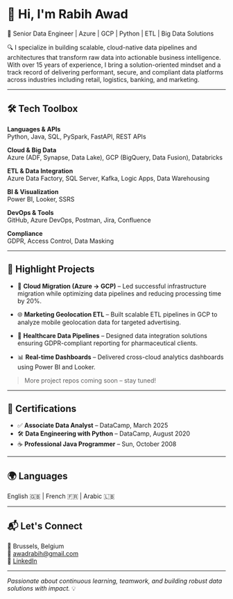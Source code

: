 # 👋 Hi, I'm Rabih Awad

🚀 Senior Data Engineer | Azure | GCP | Python | ETL | Big Data Solutions

🔍 I specialize in building scalable, cloud-native data pipelines and architectures that transform raw data into actionable business intelligence. With over 15 years of experience, I bring a solution-oriented mindset and a track record of delivering performant, secure, and compliant data platforms across industries including retail, logistics, banking, and marketing.

---

## 🛠️ Tech Toolbox

**Languages & APIs**  
Python, Java, SQL, PySpark, FastAPI, REST APIs

**Cloud & Big Data**  
Azure (ADF, Synapse, Data Lake), GCP (BigQuery, Data Fusion), Databricks

**ETL & Data Integration**  
Azure Data Factory, SQL Server, Kafka, Logic Apps, Data Warehousing

**BI & Visualization**  
Power BI, Looker, SSRS

**DevOps & Tools**  
GitHub, Azure DevOps, Postman, Jira, Confluence

**Compliance**  
GDPR, Access Control, Data Masking

---

## 📂 Highlight Projects

- 🔄 **Cloud Migration (Azure → GCP)** – Led successful infrastructure migration while optimizing data pipelines and reducing processing time by 20%.

- 🌐 **Marketing Geolocation ETL** – Built scalable ETL pipelines in GCP to analyze mobile geolocation data for targeted advertising.

- 🧬 **Healthcare Data Pipelines** – Designed data integration solutions ensuring GDPR-compliant reporting for pharmaceutical clients.

- 📊 **Real-time Dashboards** – Delivered cross-cloud analytics dashboards using Power BI and Looker.

> More project repos coming soon – stay tuned!

---

## 📘 Certifications

- ✅ **Associate Data Analyst** – DataCamp, March 2025  
- 🛠️ **Data Engineering with Python** – DataCamp, August 2020  
- ☕ **Professional Java Programmer** – Sun, October 2008

---

## 🌍 Languages

English 🇬🇧 | French 🇫🇷 | Arabic 🇱🇧

---

## 📬 Let's Connect

📍 Brussels, Belgium  
📧 [awadrabih@gmail.com](mailto:awadrabih@gmail.com)  
🔗 [LinkedIn](https://www.linkedin.com/in/rabih-awad/)

---

*Passionate about continuous learning, teamwork, and building robust data solutions with impact.* 💡
